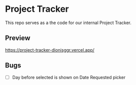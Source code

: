 # Project Tracker
This repo serves as a the code for our internal Project Tracker.

## Preview
https://project-tracker-dionisggr.vercel.app/

## Bugs
- [ ] Day before selected is shown on Date Requested picker
